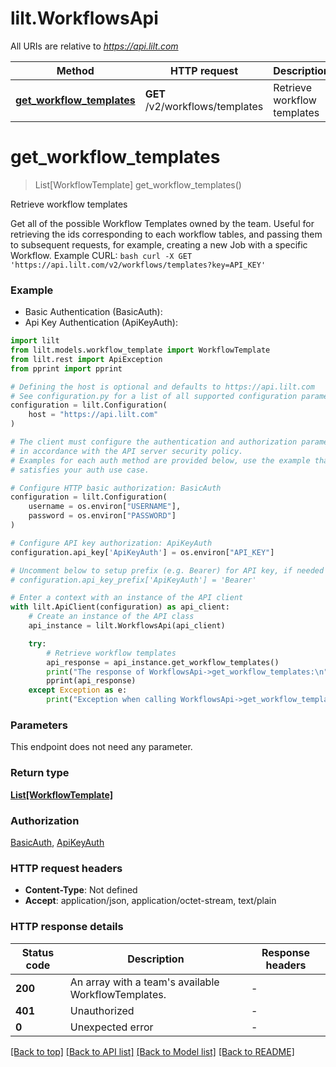 # lilt.WorkflowsApi

All URIs are relative to *https://api.lilt.com*

Method | HTTP request | Description
------------- | ------------- | -------------
[**get_workflow_templates**](WorkflowsApi.md#get_workflow_templates) | **GET** /v2/workflows/templates | Retrieve workflow templates


# **get_workflow_templates**
> List[WorkflowTemplate] get_workflow_templates()

Retrieve workflow templates

Get all of the possible Workflow Templates owned by the team. Useful for retrieving the ids corresponding to each workflow tables, and passing them to subsequent requests, for example, creating a new Job with a specific Workflow.
Example CURL:
```bash curl -X GET 'https://api.lilt.com/v2/workflows/templates?key=API_KEY' ```


### Example

* Basic Authentication (BasicAuth):
* Api Key Authentication (ApiKeyAuth):

```python
import lilt
from lilt.models.workflow_template import WorkflowTemplate
from lilt.rest import ApiException
from pprint import pprint

# Defining the host is optional and defaults to https://api.lilt.com
# See configuration.py for a list of all supported configuration parameters.
configuration = lilt.Configuration(
    host = "https://api.lilt.com"
)

# The client must configure the authentication and authorization parameters
# in accordance with the API server security policy.
# Examples for each auth method are provided below, use the example that
# satisfies your auth use case.

# Configure HTTP basic authorization: BasicAuth
configuration = lilt.Configuration(
    username = os.environ["USERNAME"],
    password = os.environ["PASSWORD"]
)

# Configure API key authorization: ApiKeyAuth
configuration.api_key['ApiKeyAuth'] = os.environ["API_KEY"]

# Uncomment below to setup prefix (e.g. Bearer) for API key, if needed
# configuration.api_key_prefix['ApiKeyAuth'] = 'Bearer'

# Enter a context with an instance of the API client
with lilt.ApiClient(configuration) as api_client:
    # Create an instance of the API class
    api_instance = lilt.WorkflowsApi(api_client)

    try:
        # Retrieve workflow templates
        api_response = api_instance.get_workflow_templates()
        print("The response of WorkflowsApi->get_workflow_templates:\n")
        pprint(api_response)
    except Exception as e:
        print("Exception when calling WorkflowsApi->get_workflow_templates: %s\n" % e)
```



### Parameters

This endpoint does not need any parameter.

### Return type

[**List[WorkflowTemplate]**](WorkflowTemplate.md)

### Authorization

[BasicAuth](../README.md#BasicAuth), [ApiKeyAuth](../README.md#ApiKeyAuth)

### HTTP request headers

 - **Content-Type**: Not defined
 - **Accept**: application/json, application/octet-stream, text/plain

### HTTP response details

| Status code | Description | Response headers |
|-------------|-------------|------------------|
**200** | An array with a team&#39;s available WorkflowTemplates. |  -  |
**401** | Unauthorized |  -  |
**0** | Unexpected error |  -  |

[[Back to top]](#) [[Back to API list]](../README.md#documentation-for-api-endpoints) [[Back to Model list]](../README.md#documentation-for-models) [[Back to README]](../README.md)

